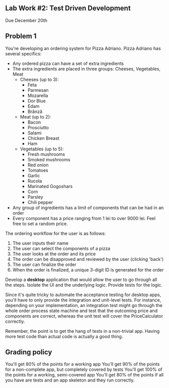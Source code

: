 ## Lab Work #2: Test Driven Development

Due December 20th

## Problem 1

You're developing an ordering system for Pizza Adriano. Pizza Adriano has several specifics:

- Any ordered pizza can have a set of extra ingredients
- The extra ingredients are placed in three groups: Cheeses, Vegetables, Meat
  - Cheeses (up to 3):
    - Feta
    - Parmesan
    - Mozarella
    - Dor Blue
    - Edam
    - Brânză
  - Meat (up to 2):
    - Bacon
    - Prosciutto
    - Salami
    - Chicken Breast
    - Ham
  - Vegetables (up to 5):
    - Fresh mushrooms
    - Smoked mushrooms
    - Red onion
    - Tomatoes
    - Garlic
    - Rucola
    - Marinated Gogoshars
    - Corn
    - Parsley
    - Chili pepper
- Any group of ingredients has a limit of components that can be had in an order
- Every component has a price ranging from 1 lei to over 9000 lei. Feel free to
  set a random price.

The ordering workflow for the user is as follows:

1. The user inputs their name
2. The user can select the components of a pizza
3. The user looks at the order and its price
4. The order can be disapproved and reviewed by the user (clicking 'back')
5. The user can finalize the order
6. When the order is finalized, a unique 3-digit ID is generated for the order

Develop a **desktop** application that would allow the user to go through all
the steps. Isolate the UI and the underlying logic. Provide tests for the logic.

Since it's quite tricky to automate the acceptance testing for desktop apps,
you'll have to only provide the integration and unit-level tests. For instance,
depending on your implementation, an integration test might go through the whole
order process state machine and test that the outcoming price and components are
correct, whereas the unit test will cover the PriceCalculator correctly.

Remember, the point is to get the hang of tests in a non-trivial app. Having
more test code than actual code is actually a good thing.

## Grading policy

You'll get 80% of the points for a working app
You'll get 90% of the points for a non-complete app, but completely covered by tests
You'll get 100% of the points for a working, semi-covered app
You'll get 80% of the points if all you have are tests and an app skeleton and they run correctly.
